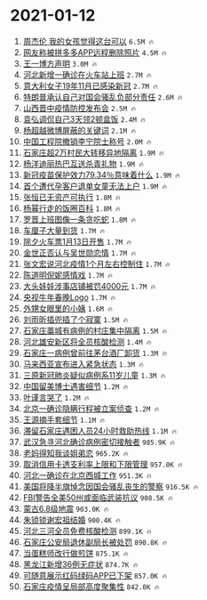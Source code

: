 # 2021-01-12

1. [周杰伦 我的女孩觉得这台可以](https://s.weibo.com/weibo?q=%E5%91%A8%E6%9D%B0%E4%BC%A6%20%E6%88%91%E7%9A%84%E5%A5%B3%E5%AD%A9%E8%A7%89%E5%BE%97%E8%BF%99%E5%8F%B0%E5%8F%AF%E4%BB%A5&Refer=top) `6.5M 🔥`
1. [网友称被拼多多APP远程删除照片](https://s.weibo.com/weibo?q=%23%E7%BD%91%E5%8F%8B%E7%A7%B0%E8%A2%AB%E6%8B%BC%E5%A4%9A%E5%A4%9AAPP%E8%BF%9C%E7%A8%8B%E5%88%A0%E9%99%A4%E7%85%A7%E7%89%87%23&Refer=top) `4.5M 🔥`
1. [王一博方声明](https://s.weibo.com/weibo?q=%23%E7%8E%8B%E4%B8%80%E5%8D%9A%E6%96%B9%E5%A3%B0%E6%98%8E%23&Refer=top) `3.0M 🔥`
1. [河北新增一确诊在火车站上班](https://s.weibo.com/weibo?q=%23%E6%B2%B3%E5%8C%97%E6%96%B0%E5%A2%9E%E4%B8%80%E7%A1%AE%E8%AF%8A%E5%9C%A8%E7%81%AB%E8%BD%A6%E7%AB%99%E4%B8%8A%E7%8F%AD%23&Refer=top) `2.7M 🔥`
1. [意大利女子19年11月已感染新冠](https://s.weibo.com/weibo?q=%23%E6%84%8F%E5%A4%A7%E5%88%A9%E5%A5%B3%E5%AD%9019%E5%B9%B411%E6%9C%88%E5%B7%B2%E6%84%9F%E6%9F%93%E6%96%B0%E5%86%A0%23&Refer=top) `2.7M 🔥`
1. [特朗普承认自己对国会骚乱负部分责任](https://s.weibo.com/weibo?q=%23%E7%89%B9%E6%9C%97%E6%99%AE%E6%89%BF%E8%AE%A4%E8%87%AA%E5%B7%B1%E5%AF%B9%E5%9B%BD%E4%BC%9A%E9%AA%9A%E4%B9%B1%E8%B4%9F%E9%83%A8%E5%88%86%E8%B4%A3%E4%BB%BB%23&Refer=top) `2.6M 🔥`
1. [山西晋中疫情防控发布会](https://s.weibo.com/weibo?q=%23%E5%B1%B1%E8%A5%BF%E6%99%8B%E4%B8%AD%E7%96%AB%E6%83%85%E9%98%B2%E6%8E%A7%E5%8F%91%E5%B8%83%E4%BC%9A%23&Refer=top) `2.5M 🔥`
1. [袁弘调侃自己3天领2顿盒饭](https://s.weibo.com/weibo?q=%23%E8%A2%81%E5%BC%98%E8%B0%83%E4%BE%83%E8%87%AA%E5%B7%B13%E5%A4%A9%E9%A2%862%E9%A1%BF%E7%9B%92%E9%A5%AD%23&Refer=top) `2.4M 🔥`
1. [杨超越微博屏蔽的关键词](https://s.weibo.com/weibo?q=%23%E6%9D%A8%E8%B6%85%E8%B6%8A%E5%BE%AE%E5%8D%9A%E5%B1%8F%E8%94%BD%E7%9A%84%E5%85%B3%E9%94%AE%E8%AF%8D%23&Refer=top) `2.1M 🔥`
1. [中国工程院撤销李宁院士称号](https://s.weibo.com/weibo?q=%23%E4%B8%AD%E5%9B%BD%E5%B7%A5%E7%A8%8B%E9%99%A2%E6%92%A4%E9%94%80%E6%9D%8E%E5%AE%81%E9%99%A2%E5%A3%AB%E7%A7%B0%E5%8F%B7%23&Refer=top) `2.0M 🔥`
1. [石家庄超2万村民大转移异地隔离](https://s.weibo.com/weibo?q=%23%E7%9F%B3%E5%AE%B6%E5%BA%84%E8%B6%852%E4%B8%87%E6%9D%91%E6%B0%91%E5%A4%A7%E8%BD%AC%E7%A7%BB%E5%BC%82%E5%9C%B0%E9%9A%94%E7%A6%BB%23&Refer=top) `1.9M 🔥`
1. [杨洋迪丽热巴互送杀青礼物](https://s.weibo.com/weibo?q=%E6%9D%A8%E6%B4%8B%E8%BF%AA%E4%B8%BD%E7%83%AD%E5%B7%B4%E4%BA%92%E9%80%81%E6%9D%80%E9%9D%92%E7%A4%BC%E7%89%A9&Refer=top) `1.9M 🔥`
1. [新冠疫苗保护效力79.34％意味着什么](https://s.weibo.com/weibo?q=%23%E6%96%B0%E5%86%A0%E7%96%AB%E8%8B%97%E4%BF%9D%E6%8A%A4%E6%95%88%E5%8A%9B79.34%EF%BC%85%E6%84%8F%E5%91%B3%E7%9D%80%E4%BB%80%E4%B9%88%23&Refer=top) `1.9M 🔥`
1. [首个遭代孕客户退单女童无法上户](https://s.weibo.com/weibo?q=%23%E9%A6%96%E4%B8%AA%E9%81%AD%E4%BB%A3%E5%AD%95%E5%AE%A2%E6%88%B7%E9%80%80%E5%8D%95%E5%A5%B3%E7%AB%A5%E6%97%A0%E6%B3%95%E4%B8%8A%E6%88%B7%23&Refer=top) `1.9M 🔥`
1. [张恒已无资产可执行](https://s.weibo.com/weibo?q=%23%E5%BC%A0%E6%81%92%E5%B7%B2%E6%97%A0%E8%B5%84%E4%BA%A7%E5%8F%AF%E6%89%A7%E8%A1%8C%23&Refer=top) `1.8M 🔥`
1. [杨幂行走的饭圈百科](https://s.weibo.com/weibo?q=%23%E6%9D%A8%E5%B9%82%E8%A1%8C%E8%B5%B0%E7%9A%84%E9%A5%AD%E5%9C%88%E7%99%BE%E7%A7%91%23&Refer=top) `1.8M 🔥`
1. [罗晋上班图像一条贪吃蛇](https://s.weibo.com/weibo?q=%23%E7%BD%97%E6%99%8B%E4%B8%8A%E7%8F%AD%E5%9B%BE%E5%83%8F%E4%B8%80%E6%9D%A1%E8%B4%AA%E5%90%83%E8%9B%87%23&Refer=top) `1.8M 🔥`
1. [车厘子大量到货](https://s.weibo.com/weibo?q=%23%E8%BD%A6%E5%8E%98%E5%AD%90%E5%A4%A7%E9%87%8F%E5%88%B0%E8%B4%A7%23&Refer=top) `1.7M 🔥`
1. [除夕火车票1月13日开售](https://s.weibo.com/weibo?q=%23%E9%99%A4%E5%A4%95%E7%81%AB%E8%BD%A6%E7%A5%A81%E6%9C%8813%E6%97%A5%E5%BC%80%E5%94%AE%23&Refer=top) `1.7M 🔥`
1. [金世正否认与吴世勋恋情](https://s.weibo.com/weibo?q=%E9%87%91%E4%B8%96%E6%AD%A3%E5%90%A6%E8%AE%A4%E4%B8%8E%E5%90%B4%E4%B8%96%E5%8B%8B%E6%81%8B%E6%83%85&Refer=top) `1.7M 🔥`
1. [张文宏说河北疫情1个月左右控制住](https://s.weibo.com/weibo?q=%23%E5%BC%A0%E6%96%87%E5%AE%8F%E8%AF%B4%E6%B2%B3%E5%8C%97%E7%96%AB%E6%83%851%E4%B8%AA%E6%9C%88%E5%B7%A6%E5%8F%B3%E6%8E%A7%E5%88%B6%E4%BD%8F%23&Refer=top) `1.7M 🔥`
1. [陈道明倪妮感情戏](https://s.weibo.com/weibo?q=%23%E9%99%88%E9%81%93%E6%98%8E%E5%80%AA%E5%A6%AE%E6%84%9F%E6%83%85%E6%88%8F%23&Refer=top) `1.7M 🔥`
1. [大头娃娃涉事店铺被罚4000元](https://s.weibo.com/weibo?q=%23%E5%A4%A7%E5%A4%B4%E5%A8%83%E5%A8%83%E6%B6%89%E4%BA%8B%E5%BA%97%E9%93%BA%E8%A2%AB%E7%BD%9A4000%E5%85%83%23&Refer=top) `1.7M 🔥`
1. [央视牛年春晚Logo](https://s.weibo.com/weibo?q=%23%E5%A4%AE%E8%A7%86%E7%89%9B%E5%B9%B4%E6%98%A5%E6%99%9ALogo%23&Refer=top) `1.7M 🔥`
1. [外甥女眼里的小姨](https://s.weibo.com/weibo?q=%23%E5%A4%96%E7%94%A5%E5%A5%B3%E7%9C%BC%E9%87%8C%E7%9A%84%E5%B0%8F%E5%A7%A8%23&Refer=top) `1.6M 🔥`
1. [刘雨昕插兜插了个寂寞](https://s.weibo.com/weibo?q=%23%E5%88%98%E9%9B%A8%E6%98%95%E6%8F%92%E5%85%9C%E6%8F%92%E4%BA%86%E4%B8%AA%E5%AF%82%E5%AF%9E%23&Refer=top) `1.5M 🔥`
1. [石家庄藁城有病例的村庄集中隔离](https://s.weibo.com/weibo?q=%23%E7%9F%B3%E5%AE%B6%E5%BA%84%E8%97%81%E5%9F%8E%E6%9C%89%E7%97%85%E4%BE%8B%E7%9A%84%E6%9D%91%E5%BA%84%E9%9B%86%E4%B8%AD%E9%9A%94%E7%A6%BB%23&Refer=top) `1.5M 🔥`
1. [河北雄安新区将全员核酸检测](https://s.weibo.com/weibo?q=%23%E6%B2%B3%E5%8C%97%E9%9B%84%E5%AE%89%E6%96%B0%E5%8C%BA%E5%B0%86%E5%85%A8%E5%91%98%E6%A0%B8%E9%85%B8%E6%A3%80%E6%B5%8B%23&Refer=top) `1.4M 🔥`
1. [石家庄一病例曾前往茅台酒厂卸货](https://s.weibo.com/weibo?q=%23%E7%9F%B3%E5%AE%B6%E5%BA%84%E4%B8%80%E7%97%85%E4%BE%8B%E6%9B%BE%E5%89%8D%E5%BE%80%E8%8C%85%E5%8F%B0%E9%85%92%E5%8E%82%E5%8D%B8%E8%B4%A7%23&Refer=top) `1.3M 🔥`
1. [马来西亚宣布进入紧急状态](https://s.weibo.com/weibo?q=%E9%A9%AC%E6%9D%A5%E8%A5%BF%E4%BA%9A%E5%AE%A3%E5%B8%83%E8%BF%9B%E5%85%A5%E7%B4%A7%E6%80%A5%E7%8A%B6%E6%80%81&Refer=top) `1.3M 🔥`
1. [三原新冠肺炎疑似病例系11岁儿童](https://s.weibo.com/weibo?q=%23%E4%B8%89%E5%8E%9F%E6%96%B0%E5%86%A0%E8%82%BA%E7%82%8E%E7%96%91%E4%BC%BC%E7%97%85%E4%BE%8B%E7%B3%BB11%E5%B2%81%E5%84%BF%E7%AB%A5%23&Refer=top) `1.3M 🔥`
1. [中国留美博士遇害细节](https://s.weibo.com/weibo?q=%E4%B8%AD%E5%9B%BD%E7%95%99%E7%BE%8E%E5%8D%9A%E5%A3%AB%E9%81%87%E5%AE%B3%E7%BB%86%E8%8A%82&Refer=top) `1.2M 🔥`
1. [叶谨言哭了](https://s.weibo.com/weibo?q=%23%E5%8F%B6%E8%B0%A8%E8%A8%80%E5%93%AD%E4%BA%86%23&Refer=top) `1.2M 🔥`
1. [北京一确诊隐瞒行程被立案侦查](https://s.weibo.com/weibo?q=%23%E5%8C%97%E4%BA%AC%E4%B8%80%E7%A1%AE%E8%AF%8A%E9%9A%90%E7%9E%92%E8%A1%8C%E7%A8%8B%E8%A2%AB%E7%AB%8B%E6%A1%88%E4%BE%A6%E6%9F%A5%23&Refer=top) `1.2M 🔥`
1. [王源摘手套细节](https://s.weibo.com/weibo?q=%23%E7%8E%8B%E6%BA%90%E6%91%98%E6%89%8B%E5%A5%97%E7%BB%86%E8%8A%82%23&Refer=top) `1.1M 🔥`
1. [滞留石家庄遇困人员24小时救助热线](https://s.weibo.com/weibo?q=%23%E6%BB%9E%E7%95%99%E7%9F%B3%E5%AE%B6%E5%BA%84%E9%81%87%E5%9B%B0%E4%BA%BA%E5%91%9824%E5%B0%8F%E6%97%B6%E6%95%91%E5%8A%A9%E7%83%AD%E7%BA%BF%23&Refer=top) `1.1M 🔥`
1. [武汉急寻河北确诊病例密切接触者](https://s.weibo.com/weibo?q=%E6%AD%A6%E6%B1%89%E6%80%A5%E5%AF%BB%E6%B2%B3%E5%8C%97%E7%A1%AE%E8%AF%8A%E7%97%85%E4%BE%8B%E5%AF%86%E5%88%87%E6%8E%A5%E8%A7%A6%E8%80%85&Refer=top) `985.9K 🔥`
1. [老妈得知我谈姐弟恋](https://s.weibo.com/weibo?q=%23%E8%80%81%E5%A6%88%E5%BE%97%E7%9F%A5%E6%88%91%E8%B0%88%E5%A7%90%E5%BC%9F%E6%81%8B%23&Refer=top) `965.2K 🔥`
1. [取消信用卡透支利率上限和下限管理](https://s.weibo.com/weibo?q=%23%E5%8F%96%E6%B6%88%E4%BF%A1%E7%94%A8%E5%8D%A1%E9%80%8F%E6%94%AF%E5%88%A9%E7%8E%87%E4%B8%8A%E9%99%90%E5%92%8C%E4%B8%8B%E9%99%90%E7%AE%A1%E7%90%86%23&Refer=top) `957.0K 🔥`
1. [河北一确诊在北京西城工作](https://s.weibo.com/weibo?q=%23%E6%B2%B3%E5%8C%97%E4%B8%80%E7%A1%AE%E8%AF%8A%E5%9C%A8%E5%8C%97%E4%BA%AC%E8%A5%BF%E5%9F%8E%E5%B7%A5%E4%BD%9C%23&Refer=top) `951.3K 🔥`
1. [美国将降半旗悼念因国会骚乱丧生的警察](https://s.weibo.com/weibo?q=%23%E7%BE%8E%E5%9B%BD%E5%B0%86%E9%99%8D%E5%8D%8A%E6%97%97%E6%82%BC%E5%BF%B5%E5%9B%A0%E5%9B%BD%E4%BC%9A%E9%AA%9A%E4%B9%B1%E4%B8%A7%E7%94%9F%E7%9A%84%E8%AD%A6%E5%AF%9F%23&Refer=top) `916.5K 🔥`
1. [FBI警告全美50州或面临武装抗议](https://s.weibo.com/weibo?q=%23FBI%E8%AD%A6%E5%91%8A%E5%85%A8%E7%BE%8E50%E5%B7%9E%E6%88%96%E9%9D%A2%E4%B8%B4%E6%AD%A6%E8%A3%85%E6%8A%97%E8%AE%AE%23&Refer=top) `908.5K 🔥`
1. [蒙古6.8级地震](https://s.weibo.com/weibo?q=%E8%92%99%E5%8F%A46.8%E7%BA%A7%E5%9C%B0%E9%9C%87&Refer=top) `903.0K 🔥`
1. [朱锁锁谢宏祖结婚](https://s.weibo.com/weibo?q=%23%E6%9C%B1%E9%94%81%E9%94%81%E8%B0%A2%E5%AE%8F%E7%A5%96%E7%BB%93%E5%A9%9A%23&Refer=top) `900.4K 🔥`
1. [河北三河全员免费核酸检测](https://s.weibo.com/weibo?q=%23%E6%B2%B3%E5%8C%97%E4%B8%89%E6%B2%B3%E5%85%A8%E5%91%98%E5%85%8D%E8%B4%B9%E6%A0%B8%E9%85%B8%E6%A3%80%E6%B5%8B%23&Refer=top) `899.1K 🔥`
1. [石家庄公安局退休副局长被处罚](https://s.weibo.com/weibo?q=%E7%9F%B3%E5%AE%B6%E5%BA%84%E5%85%AC%E5%AE%89%E5%B1%80%E9%80%80%E4%BC%91%E5%89%AF%E5%B1%80%E9%95%BF%E8%A2%AB%E5%A4%84%E7%BD%9A&Refer=top) `890.8K 🔥`
1. [当蛋糕师改行做煎饼](https://s.weibo.com/weibo?q=%23%E5%BD%93%E8%9B%8B%E7%B3%95%E5%B8%88%E6%94%B9%E8%A1%8C%E5%81%9A%E7%85%8E%E9%A5%BC%23&Refer=top) `875.1K 🔥`
1. [黑龙江新增36例无症状](https://s.weibo.com/weibo?q=%23%E9%BB%91%E9%BE%99%E6%B1%9F%E6%96%B0%E5%A2%9E36%E4%BE%8B%E6%97%A0%E7%97%87%E7%8A%B6%23&Refer=top) `874.7K 🔥`
1. [可随意展示红码绿码APP已下架](https://s.weibo.com/weibo?q=%23%E5%8F%AF%E9%9A%8F%E6%84%8F%E5%B1%95%E7%A4%BA%E7%BA%A2%E7%A0%81%E7%BB%BF%E7%A0%81APP%E5%B7%B2%E4%B8%8B%E6%9E%B6%23&Refer=top) `857.0K 🔥`
1. [石家庄疫情呈局部高度聚集性](https://s.weibo.com/weibo?q=%23%E7%9F%B3%E5%AE%B6%E5%BA%84%E7%96%AB%E6%83%85%E5%91%88%E5%B1%80%E9%83%A8%E9%AB%98%E5%BA%A6%E8%81%9A%E9%9B%86%E6%80%A7%23&Refer=top) `842.0K 🔥`
